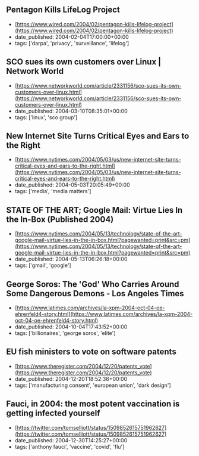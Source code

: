  ## Pentagon Kills LifeLog Project
 - [https://www.wired.com/2004/02/pentagon-kills-lifelog-project](https://www.wired.com/2004/02/pentagon-kills-lifelog-project)
 - date_published: 2004-02-04T17:00:00+00:00
 - tags: ['darpa', 'privacy', 'surveillance', 'lifelog']

 ## SCO sues its own customers over Linux | Network World
 - [https://www.networkworld.com/article/2331156/sco-sues-its-own-customers-over-linux.html](https://www.networkworld.com/article/2331156/sco-sues-its-own-customers-over-linux.html)
 - date_published: 2004-03-10T08:35:01+00:00
 - tags: ['linux', 'sco group']

 ## New Internet Site Turns Critical Eyes and Ears to the Right
 - [https://www.nytimes.com/2004/05/03/us/new-internet-site-turns-critical-eyes-and-ears-to-the-right.html](https://www.nytimes.com/2004/05/03/us/new-internet-site-turns-critical-eyes-and-ears-to-the-right.html)
 - date_published: 2004-05-03T20:05:49+00:00
 - tags: ['media', 'media matters']

 ## STATE OF THE ART; Google Mail: Virtue Lies In the In-Box (Published 2004)
 - [https://www.nytimes.com/2004/05/13/technology/state-of-the-art-google-mail-virtue-lies-in-the-in-box.html?pagewanted=print&src=pm](https://www.nytimes.com/2004/05/13/technology/state-of-the-art-google-mail-virtue-lies-in-the-in-box.html?pagewanted=print&src=pm)
 - date_published: 2004-05-13T06:26:18+00:00
 - tags: ['gmail', 'google']

 ## George Soros: The 'God' Who Carries Around Some Dangerous Demons - Los Angeles Times
 - [https://www.latimes.com/archives/la-xpm-2004-oct-04-oe-ehrenfeld4-story.html](https://www.latimes.com/archives/la-xpm-2004-oct-04-oe-ehrenfeld4-story.html)
 - date_published: 2004-10-04T17:43:52+00:00
 - tags: ['billionaires', 'george soros', 'elite']

 ## EU fish ministers to vote on software patents
 - [https://www.theregister.com/2004/12/20/patents_vote](https://www.theregister.com/2004/12/20/patents_vote)
 - date_published: 2004-12-20T18:52:36+00:00
 - tags: ['manufacturing consent', 'european union', 'dark design']

 ## Fauci, in 2004: the most potent vaccination is getting infected yourself
 - [https://twitter.com/tomselliott/status/1509852615751962627](https://twitter.com/tomselliott/status/1509852615751962627)
 - date_published: 2004-12-30T14:25:27+00:00
 - tags: ['anthony fauci', 'vaccine', 'covid', 'flu']

